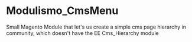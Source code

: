 Modulismo_CmsMenu
=================

Small Magento Module that let's us create a simple cms page hierarchy in community, which doesn't have the EE Cms_Hierarchy module
